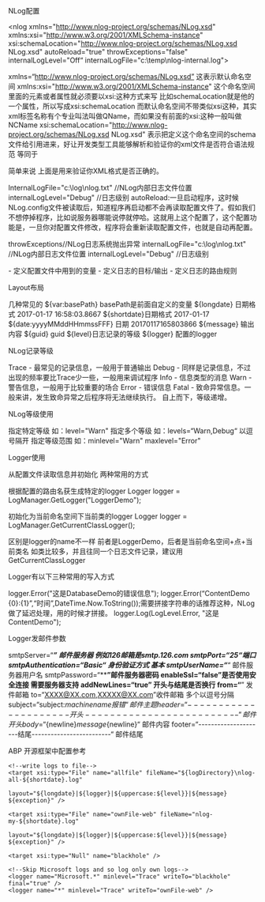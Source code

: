 ﻿NLog配置

<?xml version="1.0" encoding="utf-8" ?>
<nlog xmlns="http://www.nlog-project.org/schemas/NLog.xsd"
xmlns:xsi="http://www.w3.org/2001/XMLSchema-instance"
xsi:schemaLocation="http://www.nlog-project.org/schemas/NLog.xsd NLog.xsd"
autoReload="true"
throwExceptions="false"
internalLogLevel="Off“
internalLogFile="c:\temp\nlog-internal.log">
<variable name="myvar" value="myvalue"/>
<targets> </targets>
<rules> </rules>
</nlog>

xmlns=“http://www.nlog-project.org/schemas/NLog.xsd” 这表示默认命名空间
xmlns:xsi="http://www.w3.org/2001/XMLSchema-instance" 这个命名空间里面的元素或者属性就必须要以xsi:这种方式来写
比如schemaLocation就是他的一个属性，所以写成xsi:schemaLocation
而默认命名空间不带类似xsi这种，其实xml标签名称有个专业叫法叫做QName，而如果没有前面的xsi:这种一般叫做NCName
xsi:schemaLocation="http://www.nlog-project.org/schemas/NLog.xsd NLog.xsd"
表示把定义这个命名空间的schema文件给引用进来，好让开发类型工具能够解析和验证你的xml文件是否符合语法规范
等同于

简单来说 上面是用来验证你XML格式是否正确的。

InternalLogFile="c:\log\nlog.txt" //NLog内部日志文件位置 
internalLogLevel="Debug" //日志级别 
autoReload:一旦启动程序，这时候NLog.config文件被读取后，知道程序再启动都不会再读取配置文件了。假如我们不想停掉程序，比如说服务器哪能说停就停哈。这就用上这个配置了，这个配置功能是，一旦你对配置文件修改，程序将会重新读取配置文件，也就是自动再配置。

throwExceptions//NLog日志系统抛出异常
internalLogFile="c:\log\nlog.txt" //NLog内部日志文件位置 
internalLogLevel="Debug" //日志级别 

<variable /> - 定义配置文件中用到的变量
<targets /> - 定义日志的目标/输出
<rules /> - 定义日志的路由规则

 

Layout布局

几种常见的
${var:basePath} basePath是前面自定义的变量
${longdate} 日期格式 2017-01-17 16:58:03.8667
${shortdate}日期格式 2017-01-17 
${date:yyyyMMddHHmmssFFF} 日期 20170117165803866
${message} 输出内容
${guid} guid
${level}日志记录的等级
${logger} 配置的logger

NLog记录等级

Trace - 最常见的记录信息，一般用于普通输出
Debug - 同样是记录信息，不过出现的频率要比Trace少一些，一般用来调试程序
Info - 信息类型的消息
Warn - 警告信息，一般用于比较重要的场合
Error - 错误信息
Fatal - 致命异常信息。一般来讲，发生致命异常之后程序将无法继续执行。
自上而下，等级递增。

NLog等级使用

指定特定等级 如：level="Warn" 
指定多个等级 如：levels=“Warn,Debug“ 以逗号隔开
指定等级范围 如：minlevel="Warn" maxlevel="Error"

 

Logger使用

从配置文件读取信息并初始化 两种常用的方式

根据配置的路由名获生成特定的logger Logger logger = LogManager.GetLogger("LoggerDemo");

初始化为当前命名空间下当前类的logger  Logger logger = LogManager.GetCurrentClassLogger();

区别是logger的name不一样 前者是LoggerDemo，后者是当前命名空间+点+当前类名 如类比较多，并且往同一个日志文件记录，建议用GetCurrentClassLogger

 

Logger有以下三种常用的写入方式

logger.Error("这是DatabaseDemo的错误信息");
logger.Error(“ContentDemo {0}:{1}”,“时间”,DateTime.Now.ToString());需要拼接字符串的话推荐这种，NLog做了延迟处理，用的时候才拼接。
logger.Log(LogLevel.Error, "这是ContentDemo");

Logger发邮件参数

smtpServer=“*****” 邮件服务器 例如126邮箱是smtp.126.com
smtpPort=“25“端口
smtpAuthentication=“Basic“ 身份验证方式 基本
smtpUserName=“*****“ 邮件服务器用户名
smtpPassword=“******”邮件服务器密码
enableSsl=“false”是否使用安全连接 需要服务器支持
addNewLines=“true” 开头与结尾是否换行
from=“****” 发件邮箱
to=“XXXX@XX.com,XXXXX@XX.com”收件邮箱 多个以逗号分隔
subject=“subject:${machinename}报错“ 邮件主题
header=“---------------------开头-------------------------“ 邮件开头
body=“${newline}${message}${newline}“ 邮件内容
footer=“---------------------结尾-------------------------“ 邮件结尾




ABP 开源框架中配置参考
<?xml version="1.0" encoding="utf-8" ?>
<nlog xmlns="http://www.nlog-project.org/schemas/NLog.xsd"
      xmlns:xsi="http://www.w3.org/2001/XMLSchema-instance"
      autoReload="true"
      internalLogLevel="Warn"
      internalLogFile="App_Data\Logs\nlogs.txt">

  <variable name="logDirectory" value="${basedir}\log\"/>

  <!--define various log targets-->
  <targets>

    <!--write logs to file-->
    <target xsi:type="File" name="allfile" fileName="${logDirectory}\nlog-all-${shortdate}.log"
                 layout="${longdate}|${logger}|${uppercase:${level}}|${message} ${exception}" />

    <target xsi:type="File" name="ownFile-web" fileName="nlog-my-${shortdate}.log"
                 layout="${longdate}|${logger}|${uppercase:${level}}|${message} ${exception}" />

    <target xsi:type="Null" name="blackhole" />

  </targets>

  <rules>
    <!--All logs, including from Microsoft-->
    <logger name="*" minlevel="Trace" writeTo="allfile" />

    <!--Skip Microsoft logs and so log only own logs-->
    <logger name="Microsoft.*" minlevel="Trace" writeTo="blackhole" final="true" />
    <logger name="*" minlevel="Trace" writeTo="ownFile-web" />
  </rules>
</nlog>
